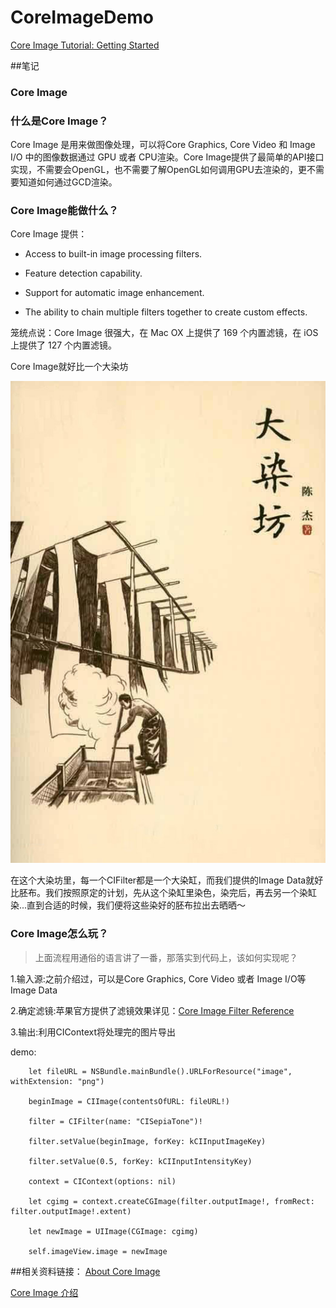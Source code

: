 # CoreImageDemo

[Core Image Tutorial: Getting Started](http://www.raywenderlich.com/76285/beginning-core-image-swift)

##笔记
### Core Image

### 什么是Core Image？

Core Image 是用来做图像处理，可以将Core Graphics, Core Video 和 Image I/O 中的图像数据通过 GPU 或者 CPU渲染。Core Image提供了最简单的API接口实现，不需要会OpenGL，也不需要了解OpenGL如何调用GPU去渲染的，更不需要知道如何通过GCD渲染。

### Core Image能做什么？

Core Image 提供：

- Access to built-in image processing filters.

- Feature detection capability.

- Support for automatic image enhancement.

- The ability to chain multiple filters together to create custom effects.

笼统点说：Core Image 很强大，在 Mac OX 上提供了 169 个内置滤镜，在 iOS 上提供了 127 个内置滤镜。

Core Image就好比一个大染坊

![大染坊](./image/DyeHouse.jpg)

在这个大染坊里，每一个CIFilter都是一个大染缸，而我们提供的Image Data就好比胚布。我们按照原定的计划，先从这个染缸里染色，染完后，再去另一个染缸染...直到合适的时候，我们便将这些染好的胚布拉出去晒晒～


### Core Image怎么玩？

> 上面流程用通俗的语言讲了一番，那落实到代码上，该如何实现呢？
	
1.输入源:之前介绍过，可以是Core Graphics, Core Video 或者 Image I/O等Image Data
	
2.确定滤镜:苹果官方提供了滤镜效果详见：[Core Image Filter Reference](https://developer.apple.com/library/mac/documentation/GraphicsImaging/Reference/CoreImageFilterReference/index.html#//apple_ref/doc/filter/ci/CIMotionBlur)
	
3.输出:利用CIContext将处理完的图片导出

demo:

		let fileURL = NSBundle.mainBundle().URLForResource("image", withExtension: "png")
        
        beginImage = CIImage(contentsOfURL: fileURL!)
        
        filter = CIFilter(name: "CISepiaTone")!
    
        filter.setValue(beginImage, forKey: kCIInputImageKey)
        
        filter.setValue(0.5, forKey: kCIInputIntensityKey)
        
        context = CIContext(options: nil)
        
        let cgimg = context.createCGImage(filter.outputImage!, fromRect: filter.outputImage!.extent)
        
        let newImage = UIImage(CGImage: cgimg)
        
        self.imageView.image = newImage

##相关资料链接：
[About Core Image](https://developer.apple.com/library/mac/documentation/GraphicsImaging/Conceptual/CoreImaging/ci_intro/ci_intro.html#//apple_ref/doc/uid/TP30001185)

[Core Image 介绍](http://objccn.io/issue-21-6/)


